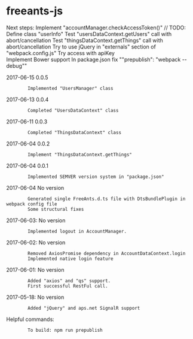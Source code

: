 # freeants-js

Next steps:
            Implement "accountManager.checkAccessToken()"
            // TODO: Define class "userInfo"
            Test "usersDataContext.getUsers" call with abort/cancellation
            Test "thingsDataContext.getThings" call with abort/cancellation
            Try to use jQuery in "externals" section of "webpack.config.js"
            Try access with apiKey            
            Implement Bower support
            In package.json fix ""prepublish": "webpack --debug""

2017-06-15  0.0.5

            Implemented "UsersManager" class

2017-06-13  0.0.4

            Completed "UsersDataContext" class

2017-06-11  0.0.3

            Completed "ThingsDataContext" class

2017-06-04  0.0.2
            
            Implement "ThingsDataContext.getThings"

2017-06-04  0.0.1

            Implemented SEMVER version system in "package.json"

2017-06-04  No version

            Generated single FreeAnts.d.ts file with DtsBundlePlugin in webpack config file
            Some structural fixes

2017-06-03: No version

            Implemented logout in AccountManager.

2017-06-02: No version

            Removed AxiosPromise dependency in AccountDataContext.login
            Implemented native login feature

2017-06-01: No version

            Added "axios" and "qs" support.
            First successful RestFul call.

2017-05-18: No version

            Added "jQuery" and aps.net SignalR support

Helpful commands:

            To build: npm run prepublish